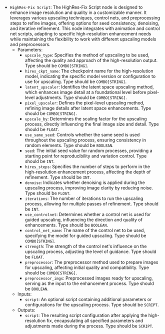 - `HighRes-Fix Script`: The HighRes-Fix Script node is designed to enhance image resolution and quality in a customizable manner. It leverages various upscaling techniques, control nets, and preprocessing steps to refine images, offering options for seed consistency, denoising, and iterative refinement. This node integrates with animation and control net scripts, adapting to specific high-resolution enhancement needs while maintaining the flexibility to work with different upscaling models and preprocessors.
    - Parameters:
        - `upscale_type`: Specifies the method of upscaling to be used, affecting the quality and approach of the high-resolution output. Type should be `COMBO[STRING]`.
        - `hires_ckpt_name`: The checkpoint name for the high-resolution model, indicating the specific model version or configuration to use for upscaling. Type should be `COMBO[STRING]`.
        - `latent_upscaler`: Identifies the latent space upscaling method, which enhances image detail at a foundational level before pixel-level adjustments. Type should be `COMBO[STRING]`.
        - `pixel_upscaler`: Defines the pixel-level upscaling method, refining image details after latent space enhancements. Type should be `COMBO[STRING]`.
        - `upscale_by`: Determines the scaling factor for the upscaling process, directly influencing the final image size and detail. Type should be `FLOAT`.
        - `use_same_seed`: Controls whether the same seed is used throughout the upscaling process, ensuring consistency in random elements. Type should be `BOOLEAN`.
        - `seed`: The initial seed value for random processes, providing a starting point for reproducibility and variation control. Type should be `INT`.
        - `hires_steps`: Specifies the number of steps to perform in the high-resolution enhancement process, affecting the depth of refinement. Type should be `INT`.
        - `denoise`: Indicates whether denoising is applied during the upscaling process, improving image clarity by reducing noise. Type should be `FLOAT`.
        - `iterations`: The number of iterations to run the upscaling process, allowing for multiple passes of refinement. Type should be `INT`.
        - `use_controlnet`: Determines whether a control net is used for guided upscaling, influencing the direction and quality of enhancements. Type should be `BOOLEAN`.
        - `control_net_name`: The name of the control net to be used, specifying the model for guided upscaling. Type should be `COMBO[STRING]`.
        - `strength`: The strength of the control net's influence on the upscaling process, adjusting the level of guidance. Type should be `FLOAT`.
        - `preprocessor`: The preprocessor method used to prepare images for upscaling, affecting initial quality and compatibility. Type should be `COMBO[STRING]`.
        - `preprocessor_imgs`: Preprocessed images ready for upscaling, serving as the input to the enhancement process. Type should be `BOOLEAN`.
    - Inputs:
        - `script`: An optional script containing additional parameters or configurations for the upscaling process. Type should be `SCRIPT`.
    - Outputs:
        - `script`: The resulting script configuration after applying the high-resolution fix, encapsulating all specified parameters and adjustments made during the process. Type should be `SCRIPT`.
